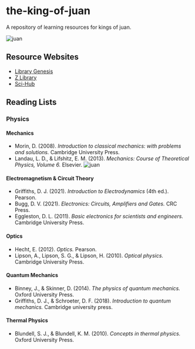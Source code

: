 # the-king-of-juan
A repository of learning resources for kings of juan.

![juan](https://user-images.githubusercontent.com/52092722/167337171-08437902-854a-4557-9e84-a69cb2ee87e6.jpg)

## Resource Websites

- [Library Genesis](https://libgen.is/)
- [Z Library](https://z-lib.org/)
- [Sci-Hub](https://sci-hub.mksa.top/)

## Reading Lists

### **Physics**

#### Mechanics

- Morin, D. (2008). *Introduction to classical mechanics: with problems and solutions.* Cambridge University Press.
- Landau, L. D., & Lifshitz, E. M. (2013). *Mechanics: Course of Theoretical Physics, Volume 6.* Elsevier.
![juan](https://user-images.githubusercontent.com/52092722/167337155-4f31f9a7-fe85-43eb-9d1c-2eee583882ba.jpg)

#### Electromagnetism & Circuit Theory

- Griffiths, D. J. (2021). *Introduction to Electrodynamics* (4th ed.). Pearson.
- Bugg, D. V. (2021). *Electronics: Circuits, Amplifiers and Gates.* CRC Press.
- Eggleston, D. L. (2011). *Basic electronics for scientists and engineers.* Cambridge University Press.

#### Optics

- Hecht, E. (2012). *Optics.* Pearson.
- Lipson, A., Lipson, S. G., & Lipson, H. (2010). *Optical physics.* Cambridge University Press.

#### Quantum Mechanics

- Binney, J., & Skinner, D. (2014). *The physics of quantum mechanics.* Oxford University Press.
- Griffiths, D. J., & Schroeter, D. F. (2018). *Introduction to quantum mechanics.* Cambridge university press.

#### Thermal Physics

- Blundell, S. J., & Blundell, K. M. (2010). *Concepts in thermal physics.* Oxford University Press.
